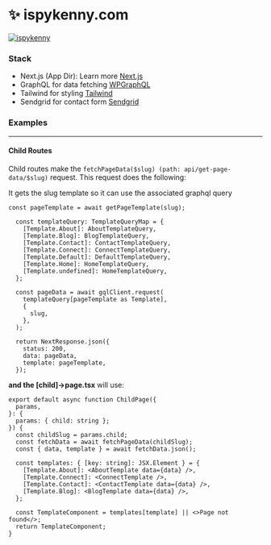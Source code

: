 # ✨ ispykenny.com

[![ispykenny](https://api.ispykenny.com/wp-content/uploads/2024/07/Screenshot-2024-07-12-at-2.30.45 PM-e1720822021384.png "ispykenny")](http://ispykenny.com 'ispykenny')

### Stack

- Next.js (App Dir): Learn more [Next.js](https://next.js)
- GraphQL for data fetching [WPGraphQL](https://www.wpgraphql.com)
- Tailwind for styling [Tailwind](https://tailwindcss.com/)
- Sendgrid for contact form [Sendgrid](https://sendgrid.com/en-us)

### Examples

---

#### Child Routes

Child routes make the `fetchPageData($slug) (path: api/get-page-data/$slug)` request. This request does the following:

It gets the slug template so it can use the associated graphql query

```
const pageTemplate = await getPageTemplate(slug);

  const templateQuery: TemplateQueryMap = {
    [Template.About]: AboutTemplateQuery,
    [Template.Blog]: BlogTemplateQuery,
    [Template.Contact]: ContactTemplateQuery,
    [Template.Connect]: ConnectTemplateQuery,
    [Template.Default]: DefaultTemplateQuery,
    [Template.Home]: HomeTemplateQuery,
    [Template.undefined]: HomeTemplateQuery,
  };

  const pageData = await gqlClient.request(
    templateQuery[pageTemplate as Template],
    {
      slug,
    },
  );

  return NextResponse.json({
    status: 200,
    data: pageData,
    template: pageTemplate,
  });
```

**and the [child]->page.tsx**
will use:

```
export default async function ChildPage({
  params,
}: {
  params: { child: string };
}) {
  const childSlug = params.child;
  const fetchData = await fetchPageData(childSlug);
  const { data, template } = await fetchData.json();

  const templates: { [key: string]: JSX.Element } = {
    [Template.About]: <AboutTemplate data={data} />,
    [Template.Connect]: <ConnectTemplate />,
    [Template.Contact]: <ContactTemplate data={data} />,
    [Template.Blog]: <BlogTemplate data={data} />,
  };

  const TemplateComponent = templates[template] || <>Page not found</>;
  return TemplateComponent;
}
```
